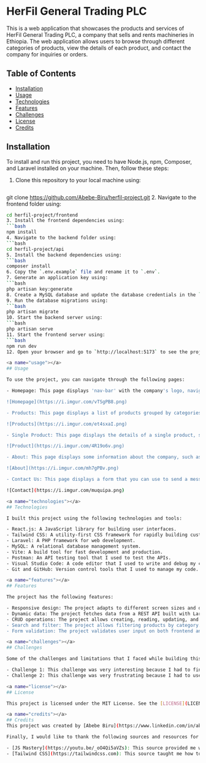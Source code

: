 # HerFil General Trading PLC

This is a web application that showcases the products and services of HerFil General Trading PLC, a company that sells and rents machineries in Ethiopia. The web application allows users to browse through different categories of products, view the details of each product, and contact the company for inquiries or orders.

## Table of Contents

- [Installation](#installation)
- [Usage](#usage)
- [Technologies](#technologies)
- [Features](#features)
- [Challenges](#challenges)
- [License](#license)
- [Credits](#credits)

<a name="installation"></a>

## Installation

To install and run this project, you need to have Node.js, npm, Composer, and Laravel installed on your machine. Then, follow these steps:

1. Clone this repository to your local machine using:
   ```bash

 git clone <https://github.com/Abebe-Biru/herfil-project.git>
2. Navigate to the frontend folder using:

   ```bash
   cd herfil-project/frontend
3. Install the frontend dependencies using:
   ```bash
   npm install
4. Navigate to the backend folder using:
   ```bash
   cd herfil-project/api
5. Install the backend dependencies using:
   ```bash
   composer install
6. Copy the `.env.example` file and rename it to `.env`.
7. Generate an application key using:
   ```bash
   php artisan key:generate
8. Create a MySQL database and update the database credentials in the `.env` file.
9. Run the database migrations using:
   ```bash
   php artisan migrate
10. Start the backend server using:
   ```bash
   php artisan serve
11. Start the frontend server using:
   ```bash
   npm run dev
12. Open your browser and go to `http://localhost:5173` to see the project in action.

<a name="usage"></a>
## Usage

To use the project, you can navigate through the following pages:

- Homepage: This page displays 'nav-bar' with the company's logo, navigation links, products, stats, clients, testimonials, about and contact us sections, and a footer with some useful links.

![Homepage](https://i.imgur.com/vTSgPB8.png)

- Products: This page displays a list of products grouped by categories, such as for sell or rental. You can filter the products by category.

![Products](https://i.imgur.com/et4sxaI.png)

- Single Product: This page displays the details of a single product, such as name, price, description, stock, multiple images, and magnified images.

![Product](https://i.imgur.com/4R19o6v.png)

- About: This page displays some information about the company, such as its history, vision, mission, values, etc.

![About](https://i.imgur.com/mh7gPBv.png)

- Contact Us: This page displays a form that you can use to send a message to the company. You can also see the company's address, phone number and email address on this page.

![Contact](https://i.imgur.com/muquipa.png)

<a name="technologies"></a>
## Technologies

I built this project using the following technologies and tools:

- React.js: A JavaScript library for building user interfaces.
- Tailwind CSS: A utility-first CSS framework for rapidly building custom designs.
- Laravel: A PHP framework for web development.
- MySQL: A relational database management system.
- Vite: A build tool for fast development and production.
- Postman: An API testing tool that I used to test the APIs.
- Visual Studio Code: A code editor that I used to write and debug my code.
- Git and GitHub: Version control tools that I used to manage my code.

<a name="features"></a>
## Features

The project has the following features:

- Responsive design: The project adapts to different screen sizes and devices using Tailwind CSS utilities.
- Dynamic data: The project fetches data from a REST API built with Laravel and MySQL database.
- CRUD operations: The project allows creating, reading, updating, and deleting data from the database using Laravel's Eloquent ORM and API resources.
- Search and filter: The project allows filtering products by category.
- Form validation: The project validates user input on both frontend and backend using React Hook Form and Laravel's validation rules.

<a name="challenges"></a>
## Challenges

Some of the challenges and limitations that I faced while building this project were:

- Challenge 1: This challenge was very interesting because I had to find a way to design a database schema and an API endpoint that can handle multiple images for each product to show in details.
- Challenge 2: This challenge was very frustrating because I had to use the 'react-image-magnify' package which is not compatible with Tailwind CSS and newer version of React.js. I had to find an alternative solution or modify the package code to make it work with my project.

<a name="license"></a>
## License

This project is licensed under the MIT License. See the [LICENSE](LICENSE) file for more details.

<a name="credits"></a>
## Credits
This project was created by [Abebe Biru](https://www.linkedin.com/in/abebe-biru/).

Finally, I would like to thank the following sources and resources for helping me build this project:

- [JS Mastery](https://youtu.be/_oO4Qi5aVZs): This source provided me with the inspiration for the homepage design of the project. 
- [Tailwind CSS](https://tailwindcss.com): This source taught me how to use Vite as a build tool for React.js and Tailwind CSS projects.
